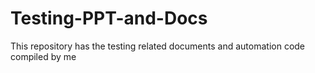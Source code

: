# Testing-PPT-and-Docs
This repository has the testing related documents and automation code compiled by me

